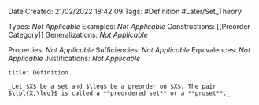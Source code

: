 <div class="topSpace"></div>

Date Created: 21/02/2022 18:42:09
Tags: #Definition #Later/Set_Theory

Types: _Not Applicable_
Examples: _Not Applicable_
Constructions: [[Preorder Category]]
Generalizations: _Not Applicable_

Properties: _Not Applicable_
Sufficiencies: _Not Applicable_
Equivalences: _Not Applicable_
Justifications: _Not Applicable_

``` ad-Definition
title: Definition.

_Let $X$ be a set and $\leq$ be a preorder on $X$. The pair $\tpl{X,\leq}$ is called a **preordered set** or a **proset**._

```
